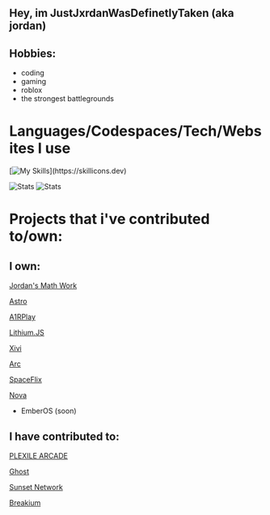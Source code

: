 ## Hey, im JustJxrdanWasDefinetlyTaken (aka jordan)

## Hobbies:
- coding
- gaming
- roblox
- the strongest battlegrounds

# Languages/Codespaces/Tech/Websites I use

[![My Skills](https://skillicons.dev/icons?i=js,html,css,nodejs,github,replit,discord,)](https://skillicons.dev)

![Stats](https://github-readme-stats.vercel.app/api?username=JustJxrdanWasDefinetlyTaken&show_icons=true&theme=catppuccin_mocha)
![Stats](https://github-readme-stats.vercel.app/api?username=GalacticNetwork&show_icons=true&theme=catppuccin_mocha)

# Projects that i've contributed to/own:
## I own:

[Jordan's Math Work](https://github.com/GalacticNetwork/jordansmathwork-v5)

[Astro](https://github.com/GalacticNetwork/astro)

[A1RPlay](https://github.com/GalacticNetwork/a1rplay)

[Lithium.JS](https://github.com/GalacticNetwork/lithium.js)

[Xivi](https://xivi.org)

[Arc](https://github.com/slqntdevss/arc)

[SpaceFlix](https://albibos.github.io/sf/)

[Nova]([https://github.com/bduber274/Nova-Network])

- EmberOS (soon)
## I have contributed to:

[PLEXILE ARCADE](https://github.com/PLEXILENetwork/v5)

[Ghost]([https://dingusxnobodycares.commwebworks.com])

[Sunset Network](https://github.com/Sunset-Network)

[Breakium](https://github.com/bachwebsite/proxytest.pw)
